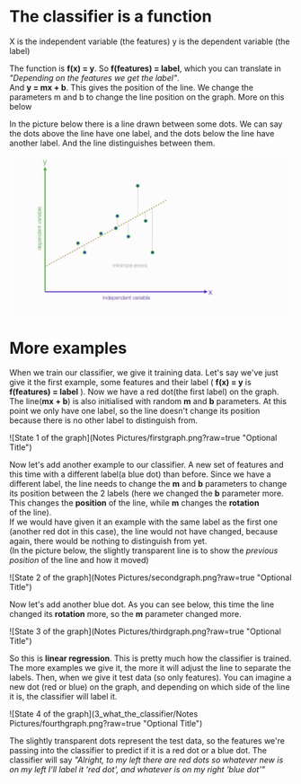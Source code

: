 # The classifier is a function
X is the independent variable (the features)
y is the dependent variable (the label)

The function is **f(x) = y**. So **f(features) = label**, which you can translate in *"Depending on the features we get the label"*.<br /> 
And **y = mx + b**. This gives the position of the line. We change the parameters m and b to change the line position on the graph. More on this below

In the picture below there is a line drawn between some dots. We can say the dots above the line have one label, and the dots below the line have another label. And the line distinguishes between them.

![Picture from yt channel statisticsfun](https://raw.githubusercontent.com/BogdanCC/MachineLearning/master/3_what_the_classifier/Notes%20Pictures/maxresdefault.jpg)

# More examples

When we train our classifier, we give it training data. Let's say we've just give it the first example, some features and their label ( **f(x) = y** is **f(features) = label** ). Now we have a red dot(the first label) on the graph. The line(**mx + b**) is also initialised with random **m** and **b** parameters. At this point we only have one label, so the line doesn't change its position because there is no other label to distinguish from.

![State 1 of the graph](Notes Pictures/firstgraph.png?raw=true "Optional Title")

Now let's add another example to our classifier. A new set of features and this time with a different label(a blue dot) than before. Since we have a different label, the line needs to change the **m** and **b** parameters to change its position between the 2 labels (here we changed the **b** parameter more. This changes the **position** of the line, while **m** changes the **rotation** <br />of the line).<br />
If we would have given it an example with the same label as the first one (another red dot in this case), the line would not have changed, because again, there would be nothing to distinguish from yet.<br />
(In the picture below, the slightly transparent line is to show the *previous position* of the line and how it moved)

![State 2 of the graph](Notes Pictures/secondgraph.png?raw=true "Optional Title")

Now let's add another blue dot. As you can see below, this time the line changed its **rotation** more, so the **m** parameter changed more.

![State 3 of the graph](Notes Pictures/thirdgraph.png?raw=true "Optional Title")

So this is **linear regression**. This is pretty much how the classifier is trained. The more examples we give it, the more it will adjust the line to separate the labels. Then, when we give it test data (so only features). You can imagine a new dot (red or blue) on the graph, and depending on which side of the line it is, the classifier will label it.

![State 4 of the graph](3_what_the_classifier/Notes Pictures/fourthgraph.png?raw=true "Optional Title")

The slightly transparent dots represent the test data, so the features we're passing into the classifier to predict if it is a red dot or a blue dot. The classifier will say *"Alright, to my left there are red dots so whatever new is on my left I'll label it 'red dot', and whatever is on my right 'blue dot'"*
